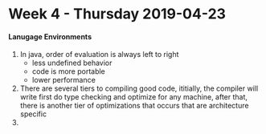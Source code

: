# Week 4 - Thursday 2019-04-23

#### Lanugage Environments

1. In java, order of evaluation is always left to right
    + less undefined behavior
    + code is more portable
    - lower performance
2. There are several tiers to compiling good code, ititially, the compiler will write
   first do type checking and optimize for any machine, after that, there is another
   tier of optimizations that occurs that are architecture specific
3. 
